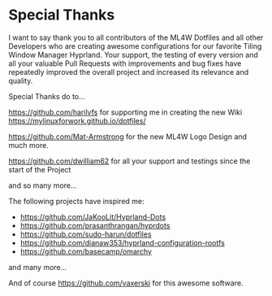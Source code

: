 # Special Thanks

I want to say thank you to all contributors of the ML4W Dotfiles and all other Developers who are creating awesome configurations for our favorite Tiling Window Manager Hyprland. Your support, the testing of every version and all your valuable Pull Requests with improvements and bug fixes have repeatedly improved the overall project and increased its relevance and quality.

Special Thanks do to...

https://github.com/harilvfs for supporting me in creating the new Wiki https://mylinuxforwork.github.io/dotfiles/

https://github.com/Mat-Armstrong for the new ML4W Logo Design and much more.

https://github.com/dwilliam62 for all your support and testings since the start of the Project

and so many more...

The following projects have inspired me:

- https://github.com/JaKooLit/Hyprland-Dots
- https://github.com/prasanthrangan/hyprdots
- https://github.com/sudo-harun/dotfiles
- https://github.com/dianaw353/hyprland-configuration-rootfs
- https://github.com/basecamp/omarchy

and many more...

And of course https://github.com/vaxerski for this awesome software.